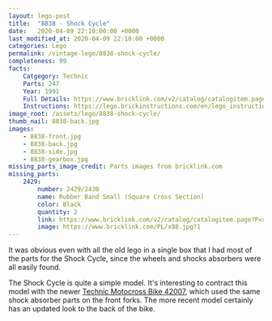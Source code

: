 ```yaml
---
layout: lego-post
title:  "8838 - Shock Cycle"
date:   2020-04-09 22:10:00:00 +0000
last_modified_at: 2020-04-09 22:10:00 +0000
categories: Lego
permalink: /vintage-lego/8838-shock-cycle/
completeness: 99
facts:
    Catgegory: Technic
    Parts: 247
    Year: 1991
    Full Details: https://www.bricklink.com/v2/catalog/catalogitem.page?S=8838-1#T=S&O={%22iconly%22:0}
    Instructions: https://lego.brickinstructions.com/en/lego_instructions/set/8838/Dirt_Bike
image_root: /assets/lego/8838-shock-cycle/
thumb_nail: 8838-back.jpg
images:
    - 8838-front.jpg
    - 8838-back.jpg
    - 8838-side.jpg
    - 8838-gearbox.jpg
missing_parts_image_credit: Parts images from bricklink.com
missing_parts:
    2429:
        number: 2429/2430 
        name: Rubber Band Small (Square Cross Section)
        color: Black
        quantity: 2
        link: https://www.bricklink.com/v2/catalog/catalogitem.page?P=x88&idColor=11
        image: https://www.bricklink.com/PL/x88.jpg?1
---
```


It was obvious even with all the old lego in a single box that I had most of the parts for the Shock Cycle, since the wheels and shocks absorbers were all easily found.

The Shock Cycle is quite a simple model. It's interesting to contract this model with the newer [Technic Motocross Bike 42007](https://www.bricklink.com/v2/catalog/catalogitem.page?S=42007-1#T=I), which used the same shock absorber parts on the front forks. The more recent model certainly has an updated look to the back of the bike.